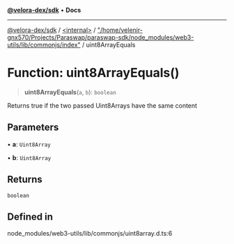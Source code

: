 [**@velora-dex/sdk**](../../../../README.md) • **Docs**

***

[@velora-dex/sdk](../../../../globals.md) / [\<internal\>](../../../README.md) / ["/home/velenir-gnx570/Projects/Paraswap/paraswap-sdk/node\_modules/web3-utils/lib/commonjs/index"](../README.md) / uint8ArrayEquals

# Function: uint8ArrayEquals()

> **uint8ArrayEquals**(`a`, `b`): `boolean`

Returns true if the two passed Uint8Arrays have the same content

## Parameters

• **a**: `Uint8Array`

• **b**: `Uint8Array`

## Returns

`boolean`

## Defined in

node\_modules/web3-utils/lib/commonjs/uint8array.d.ts:6
